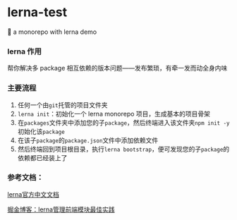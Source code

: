 # lerna-test
:busts_in_silhouette: a monorepo with lerna demo

### lerna 作用
帮你解决多 package 相互依赖的版本问题——发布繁琐，有牵一发而动全身内味

### 主要流程
1. 任何一个由`git`托管的项目文件夹
2. `lerna init`：初始化一个 lerna monorepo 项目，生成基本的项目骨架
3. 在`packages`文件夹中添加您的子`package`，然后终端进入该文件夹`npm init -y`初始化该`package`
4. 在该子`package`的`package.json`文件中添加依赖文件
5. 然后终端回到项目根目录，执行`lerna bootstrap`，便可发现您的子`package`的依赖都已经装上了

### 参考文档：
[lerna官方中文文档](https://www.lernajs.cn/)

[掘金博客：lerna管理前端模块最佳实践](https://juejin.cn/post/6844903568751722509)
